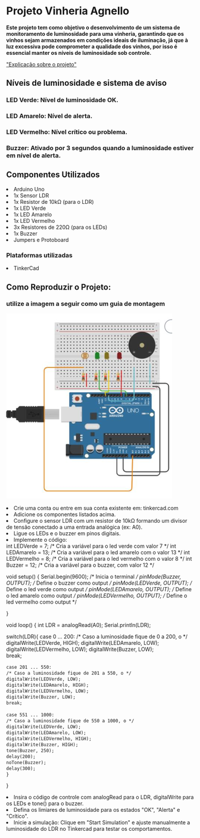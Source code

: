 <h1>Projeto Vinheria Agnello</h1>
<strong>Este projeto tem como objetivo o desenvolvimento de um sistema de monitoramento de luminosidade para uma vinheria, garantindo que os vinhos sejam armazenados em condições ideais de iluminação, já que à luz excessiva pode comprometer a qualidade dos vinhos, por isso é essencial manter os níveis de luminosidade sob controle.</strong>

 <a href="https://youtu.be/gdGriPKhJOs" target="_blank"> "Explicação sobre o projeto"</a>

<h2>Níveis de luminosidade e sistema de aviso</h2>

<h3>LED Verde: Nível de luminosidade OK.</h3>
<h3>LED Amarelo: Nível de alerta.</h3>
<h3>LED Vermelho: Nível crítico ou problema.</h3>
<h3>Buzzer: Ativado por 3 segundos quando a luminosidade estiver em nível de alerta.</h3>


<h2>Componentes Utilizados</h2>

<li>Arduino Uno</li>

<li>1x Sensor LDR</li>

<li>1x Resistor de 10kΩ (para o LDR)</li>

<li>1x LED Verde</li>

<li>1x LED Amarelo</li>

<li>1x LED Vermelho</li>

<li>3x Resistores de 220Ω (para os LEDs)</li>

<li>1x Buzzer</li>

<li>Jumpers e Protoboard</li>


<h3>Plataformas utilizadas</h3>
<li>TinkerCad</li>


<h2>Como Reproduzir o Projeto:</h2>

<h3>utilize a imagem a seguir como um guia de montagem</h3>

![Recrie](./images/imagem.jpg)

<li>Crie uma conta ou entre em sua conta existente em: tinkercad.com</li>

<li>Adicione os componentes listados acima.</li>

<li>Configure o sensor LDR com um resistor de 10kΩ formando um divisor de tensão conectado a uma entrada analógica (ex: A0).</li>

<li>Ligue os LEDs e o buzzer em pinos digitais.</li>

<li>Implemente o código:</li>
int LEDVerde = 7; /* Cria a variável para o led verde com valor 7 */
int LEDAmarelo = 13; /* Cria a variável para o led amarelo com o valor 13 */
int LEDVermelho = 8; /* Cria a variável para o led vermelho com o valor 8 */
int Buzzer = 12; /* Cria a variável para o buzzer, com valor 12 */

void setup() {
   Serial.begin(9600); /* Inicia o terminal */
  pinMode(Buzzer, OUTPUT); /* Define o buzzer como output */
  pinMode(LEDVerde, OUTPUT); /* Define o led verde como output */
  pinMode(LEDAmarelo, OUTPUT); /* Define o led amarelo como output */
  pinMode(LEDVermelho, OUTPUT); /* Define o led vermelho como output */

}

void loop() {
  int LDR = analogRead(A0); 
  Serial.println(LDR);
  
  switch(LDR){
    case 0 ... 200:
    /* Caso a luminosidade fique de 0 a 200, o */
    digitalWrite(LEDVerde, HIGH);
    digitalWrite(LEDAmarelo, LOW);
    digitalWrite(LEDVermelho, LOW);
    digitalWrite(Buzzer, LOW);	
    break;
    
    case 201 ... 550:
    /* Caso a luminosidade fique de 201 a 550, o */
    digitalWrite(LEDVerde, LOW);
    digitalWrite(LEDAmarelo, HIGH);
    digitalWrite(LEDVermelho, LOW);
    digitalWrite(Buzzer, LOW);	
    break;
    
    case 551 ... 1000:
    /* Caso a luminosidade fique de 550 a 1000, o */
    digitalWrite(LEDVerde, LOW);
    digitalWrite(LEDAmarelo, LOW);
    digitalWrite(LEDVermelho, HIGH);
    digitalWrite(Buzzer, HIGH);
    tone(Buzzer, 250);  
  	delay(200);         
  	noTone(Buzzer);
  	delay(300);
	}
}

<li>Insira o código de controle com analogRead para o LDR, digitalWrite para os LEDs e tone() para o buzzer.

<li>Defina os limiares de luminosidade para os estados "OK", "Alerta" e "Crítico".</li>

<li>Inicie a simulação: Clique em "Start Simulation" e ajuste manualmente a luminosidade do LDR no Tinkercad para testar os comportamentos.</li>
